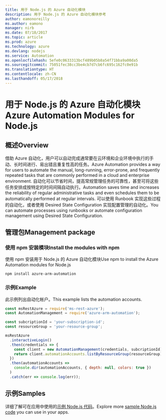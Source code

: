 ```yaml
---
title: 用于 Node.js 的 Azure 自动化模块
description: 用于 Node.js 的 Azure 自动化模块参考
author: eamonoreilly
ms.author: eamono
manager: nirb
ms.date: 07/18/2017
ms.topic: article
ms.prod: azure
ms.technology: azure
ms.devlang: nodejs
ms.service: Automation
ms.openlocfilehash: 5efe0c0633313bcf489b05b8a54f71bba9a00da5
ms.sourcegitcommit: 75051fec38cc3be4cb7d7cb6fc695c162fc0e91b
ms.translationtype: HT
ms.contentlocale: zh-CN
ms.lasthandoff: 05/17/2018
---
```

# <a name="azure-automation-modules-for-nodejs"></a><span data-ttu-id="971ab-103">用于 Node.js 的 Azure 自动化模块</span><span class="sxs-lookup"><span data-stu-id="971ab-103">Azure Automation Modules for Node.js</span></span>

## <a name="overview"></a><span data-ttu-id="971ab-104">概述</span><span class="sxs-lookup"><span data-stu-id="971ab-104">Overview</span></span>

<span data-ttu-id="971ab-105">借助 Azure 自动化，用户可以自动完成通常要在云环境和企业环境中执行的手动、长时间进行、易出错且重复性高的任务。</span><span class="sxs-lookup"><span data-stu-id="971ab-105">Azure Automation provides a way for users to automate the manual, long-running, error-prone, and frequently repeated tasks that are commonly performed in a cloud and enterprise environment.</span></span> <span data-ttu-id="971ab-106">自动化可以节省时间，提高常规管理任务的可靠性，甚至可将这些任务安排成按特定的时间间隔自动执行。</span><span class="sxs-lookup"><span data-stu-id="971ab-106">Automation saves time and increases the reliability of regular administrative tasks and even schedules them to be automatically performed at regular intervals.</span></span> <span data-ttu-id="971ab-107">可以使用 Runbook 实现这些过程的自动化，或者使用 Desired State Configuration 实现配置管理的自动化。</span><span class="sxs-lookup"><span data-stu-id="971ab-107">You can automate processes using runbooks or automate configuration management using Desired State Configuration.</span></span>

## <a name="management-package"></a><span data-ttu-id="971ab-108">管理包</span><span class="sxs-lookup"><span data-stu-id="971ab-108">Management package</span></span>

### <a name="install-the-modules-with-npm"></a><span data-ttu-id="971ab-109">使用 npm 安装模块</span><span class="sxs-lookup"><span data-stu-id="971ab-109">Install the modules with npm</span></span>

<span data-ttu-id="971ab-110">使用 npm 安装用于 Node.js 的 Azure 自动化模块</span><span class="sxs-lookup"><span data-stu-id="971ab-110">Use npm to install the Azure Automation modules for Node.js</span></span>

```bash
npm install azure-arm-automation
```

### <a name="example"></a><span data-ttu-id="971ab-111">示例</span><span class="sxs-lookup"><span data-stu-id="971ab-111">Example</span></span>

<span data-ttu-id="971ab-112">此示例列出自动化帐户。</span><span class="sxs-lookup"><span data-stu-id="971ab-112">This example lists the automation accounts.</span></span>

```javascript
const msRestAzure = require('ms-rest-azure');
const AutomationManagement = require('azure-arm-automation');

const subcriptionId = 'your-subscription-id';
const resourceGroup = 'your-resource-group';

msRestAzure
  .interactiveLogin()
  .then(credentials => {
    const client = new AutomationManagement(credentials, subcriptionId);
    return client.automationAccounts.listByResourceGroup(resourceGroup);
  })
  .then(automationAccounts =>
    console.dir(automationAccounts, { depth: null, colors: true })
  )
  .catch(err => console.log(err));

```

## <a name="samples"></a><span data-ttu-id="971ab-113">示例</span><span class="sxs-lookup"><span data-stu-id="971ab-113">Samples</span></span>

<span data-ttu-id="971ab-114">详细了解可在应用中使用的[示例 Node.js 代码](https://azure.microsoft.com/resources/samples/?platform=nodejs)。</span><span class="sxs-lookup"><span data-stu-id="971ab-114">Explore more [sample Node.js code](https://azure.microsoft.com/resources/samples/?platform=nodejs) you can use in your apps.</span></span>
